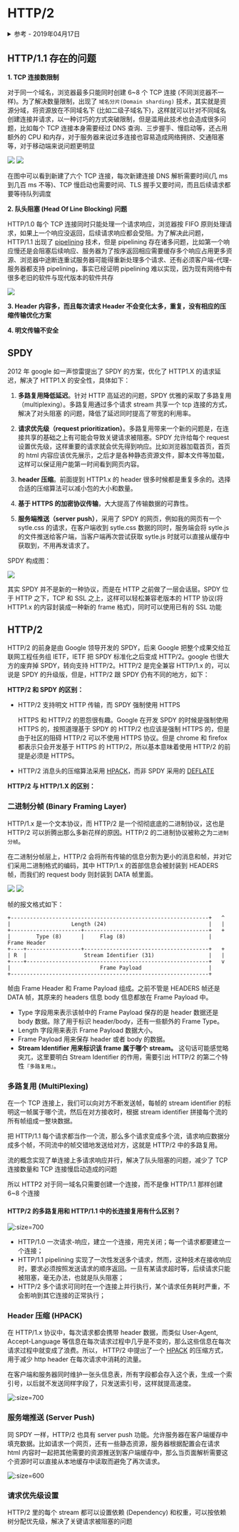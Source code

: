# HTTP/2

<details>
<summary>参考 - 2019年04月17日</summary>

- [标准规范 RFC 7540](https://httpwg.org/specs/rfc7540.html)
- [HTTP2 详解](https://juejin.im/post/5b88a4f56fb9a01a0b31a67e)
- [HTTP 的前世今生：一次性搞懂 HTTP、HTTPS、SPDY、HTTP2](https://juejin.im/post/5be935f2e51d4570813b8cf0)
- [http2 简介](https://juejin.im/post/5aaccf8f51882555784dbabc)
- [HTTP1.0、HTTP1.1 和 HTTP2.0 的区别](https://mp.weixin.qq.com/s/GICbiyJpINrHZ41u_4zT-A?)

</details>

## HTTP/1.1 存在的问题

**1. TCP 连接数限制**

对于同一个域名，浏览器最多只能同时创建 6~8 个 TCP 连接 (不同浏览器不一样)。为了解决数量限制，出现了 `域名分片(Domain sharding)` 技术，其实就是资源分域，将资源放在不同域名下 (比如二级子域名下)，这样就可以针对不同域名创建连接并请求，以一种讨巧的方式突破限制，但是滥用此技术也会造成很多问题，比如每个 TCP 连接本身需要经过 DNS 查询、三步握手、慢启动等，还占用额外的 CPU 和内存，对于服务器来说过多连接也容易造成网络拥挤、交通阻塞等，对于移动端来说问题更明显

![](img/domain-sharding1.jpg)
![](img/domain-sharding2.jpg)

在图中可以看到新建了六个 TCP 连接，每次新建连接 DNS 解析需要时间(几 ms 到几百 ms 不等)、TCP 慢启动也需要时间、TLS 握手又要时间，而且后续请求都要等待队列调度

**2. 队头阻塞 (Head Of Line Blocking) 问题**

HTTP/1.0 每个 TCP 连接同时只能处理一个请求响应，浏览器按 FIFO 原则处理请求，如果上一个响应没返回，后续请求响应都会受阻。为了解决此问题，HTTP/1.1 出现了 [pipelining](https://zh.wikipedia.org/wiki/HTTP%E7%AE%A1%E7%B7%9A%E5%8C%96) 技术，但是 pipelining 存在诸多问题，比如第一个响应慢还是会阻塞后续响应、服务器为了按序返回相应需要缓存多个响应占用更多资源、浏览器中途断连重试服务器可能得重新处理多个请求、还有必须客户端-代理-服务器都支持 pipelining，事实已经证明 pipelining 难以实现，因为现有网络中有很多老旧的软件与现代版本的软件共存

![](img/HTTP_pipelining.png)

**3. Header 内容多，而且每次请求 Header 不会变化太多，重复，没有相应的压缩传输优化方案**

**4. 明文传输不安全**

## SPDY

2012 年 google 如一声惊雷提出了 SPDY 的方案，优化了 HTTP1.X 的请求延迟，解决了 HTTP1.X 的安全性，具体如下：

1. **多路复用降低延迟**。针对 HTTP 高延迟的问题，SPDY 优雅的采取了多路复用（multiplexing）。多路复用通过多个请求 stream 共享一个 tcp 连接的方式，解决了对头阻塞 的问题，降低了延迟同时提高了带宽的利用率。

2. **请求优先级（request prioritization）**。多路复用带来一个新的问题是，在连接共享的基础之上有可能会导致关键请求被阻塞。SPDY 允许给每个 request 设置优先级，这样重要的请求就会优先得到响应。比如浏览器加载首页，首页的 html 内容应该优先展示，之后才是各种静态资源文件，脚本文件等加载，这样可以保证用户能第一时间看到网页内容。

3. **header 压缩**。前面提到 HTTP1.x 的 header 很多时候都是重复多余的。选择合适的压缩算法可以减小包的大小和数量。

4. **基于 HTTPS 的加密协议传输**，大大提高了传输数据的可靠性。

5. **服务端推送（server push）**，采用了 SPDY 的网页，例如我的网页有一个 sytle.css 的请求，在客户端收到 sytle.css 数据的同时，服务端会将 sytle.js 的文件推送给客户端，当客户端再次尝试获取 sytle.js 时就可以直接从缓存中获取到，不用再发请求了。

SPDY 构成图：

![](img/http_vs_spdy.png)

其实 SPDY 并不是新的一种协议，而是在 HTTP 之前做了一层会话层。SPDY 位于 HTTP 之下，TCP 和 SSL 之上，这样可以轻松兼容老版本的 HTTP 协议(将 HTTP1.x 的内容封装成一种新的 frame 格式)，同时可以使用已有的 SSL 功能

## HTTP/2

HTTP/2 的前身是由 Google 领导开发的 SPDY，后来 Google 把整个成果交给互联网工程任务组 IETF，IETF 把 SPDY 标准化之后变成 HTTP/2。google 也很大方的废弃掉 SPDY，转向支持 HTTP/2。HTTP/2 是完全兼容 HTTP/1.x 的，可以说是 SPDY 的升级版，但是，HTTP/2 跟 SPDY 仍有不同的地方，如下：

**HTTP/2 和 SPDY 的区别：**

- HTTP/2 支持明文 HTTP 传输，而 SPDY 强制使用 HTTPS

  HTTPS 和 HTTP/2 的恩怨很有趣。Google 在开发 SPDY 的时候是强制使用 HTTPS 的，按照道理基于 SPDY 的 HTTP/2 也应该是强制 HTTPS 的，但是由于社区的阻碍 HTTP/2 可以不使用 HTTPS 协议。但是 chrome 和 firefox 都表示只会开发基于 HTTPS 的 HTTP/2，所以基本意味着使用 HTTP/2 的前提是必须是 HTTPS。

- HTTP/2 消息头的压缩算法采用 [HPACK](http://http2.github.io/http2-spec/compression.html)，而非 SPDY 采用的 [DEFLATE](http://zh.wikipedia.org/wiki/DEFLATE)

**HTTP/2 与 HTTP/1.X 的区别：**

### 二进制分帧 (Binary Framing Layer)

HTTP/1.x 是一个文本协议，而 HTTP/2 是一个彻彻底底的二进制协议，这也是 HTTP/2 可以折腾出那么多新花样的原因。HTTP/2 的二进制协议被称之为`二进制分帧`。

在二进制分帧层上，HTTP/2 会将所有传输的信息分割为更小的消息和帧，并对它们采用二进制格式的编码，其中 HTTP/1.x 的首部信息会被封装到 HEADERS 帧，而我们的 request body 则封装到 DATA 帧里面。

![](img/http2-frame.jpg)
![](img/http1-to-frame.jpg)

帧的报文格式如下：

```
+--------------------------------------------------------------+   ^
|                   Length (24)                                |   |
+----------------------+---------------------------------------+   +
|        Type (8)      |     Flag (8)                          |  Frame Header
+----+-----------------+---------------------------------------+   +
| R  |                  Stream Identifier (31)                 |   |
+----+---------------------------------------------------------+   v
|                            Frame Payload                     |
+--------------------------------------------------------------+
```

帧由 Frame Header 和 Frame Payload 组成。之前不管是 HEADERS 帧还是 DATA 帧，其原来的 headers 信息 body 信息都放在 Frame Payload 中。

- Type 字段用来表示该帧中的 Frame Payload 保存的是 header 数据还是 body 数据。除了用于标识 header/body，还有一些额外的 Frame Type。
- Length 字段用来表示 Frame Payload 数据大小。
- Frame Payload 用来保存 header 或者 body 的数据。
- **Stream Identifier 用来标识该 frame 属于哪个 stream。** 这句话可能感觉略突兀，这里要明白 Stream Identifier 的作用，需要引出 HTTP/2 的第二个特性`『多路复用』`。

### 多路复用 (MultiPlexing)

在一个 TCP 连接上，我们可以向对方不断发送帧，每帧的 stream identifier 的标明这一帧属于哪个流，然后在对方接收时，根据 stream identifier 拼接每个流的所有帧组成一整块数据。

把 HTTP/1.1 每个请求都当作一个流，那么多个请求变成多个流，请求响应数据分成多个帧，不同流中的帧交错地发送给对方，这就是 HTTP/2 中的多路复用。

流的概念实现了单连接上多请求响应并行，解决了队头阻塞的问题，减少了 TCP 连接数量和 TCP 连接慢启动造成的问题

所以 HTTP2 对于同一域名只需要创建一个连接，而不是像 HTTP/1.1 那样创建 6~8 个连接

#### HTTP/2 的多路复用和 HTTP/1.1 中的长连接复用有什么区别？

![](img/pipeliningvsmultiplexing.png ':size=700')

- HTTP/1.0 一次请求-响应，建立一个连接，用完关闭；每一个请求都要建立一个连接；
- HTTP/1.1 pipelining 实现了一次性发送多个请求，然而，这种技术在接收响应时，要求必须按照发送请求的顺序返回。一旦有某请求超时等，后续请求只能被阻塞，毫无办法，也就是队头阻塞；
- HTTP/2 多个请求可同时在一个连接上并行执行，某个请求任务耗时严重，不会影响到其它连接的正常执行；

### Header 压缩 (HPACK)

在 HTTP/1.x 协议中，每次请求都会携带 header 数据，而类似 User-Agent, Accept-Language 等信息在每次请求过程中几乎是不变的，那么这些信息在每次请求过程中就变成了浪费。所以， HTTP/2 中提出了一个 [HPACK](https://httpwg.org/specs/rfc7541.html) 的压缩方式，用于减少 http header 在每次请求中消耗的流量。

在客户端和服务器同时维护一张头信息表，所有字段都会存入这个表，生成一个索引号，以后就不发送同样字段了，只发送索引号，这样就提高速度。

![](img/hpack.jpg ':size=700')

### 服务端推送 (Server Push)

同 SPDY 一样，HTTP/2 也具有 server push 功能。允许服务器在客户端缓存中填充数据。比如请求一个网页，还有一些静态资源，服务器根据配置会在请求 html 内容时一起把其他需要的资源推送到客户端缓存中，那么当页面解析需要这个资源时可以直接从本地缓存中读取而避免了再次请求。

![](img/server-push.png ':size=600')

### 请求优先级设置

HTTP/2 里的每个 stream 都可以设置依赖 (Dependency) 和权重，可以按依赖树分配优先级，解决了关键请求被阻塞的问题
